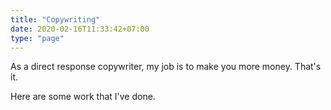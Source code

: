 ```yaml
---
title: "Copywriting"
date: 2020-02-16T11:33:42+07:00
type: "page"
---
```


As a direct response copywriter, my job is to make you more money. That's it.

Here are some work that I've done.